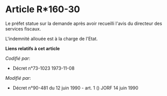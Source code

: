 # Article R*160-30

Le préfet statue sur la demande après avoir recueilli l'avis du directeur des services fiscaux.

L'indemnité allouée est à la charge de l'Etat.

**Liens relatifs à cet article**

_Codifié par_:

  - Décret n°73-1023 1973-11-08

_Modifié par_:

  - Décret n°90-481 du 12 juin 1990 - art. 1 () JORF 14 juin 1990
